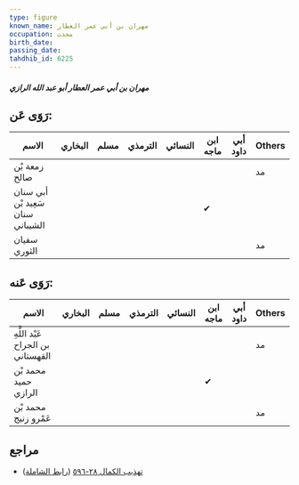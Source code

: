 ```yaml
---
type: figure
known_name: مهران بن أبي عمر العطار
occupation: محدث
birth_date:
passing_date:
tahdhib_id: 6225
---
```

##### مهران بن أبي عمر العطار أبو عبد الله الرازي

## رَوَى عَن:
| الاسم                             | البخاري | مسلم | الترمذي | النسائي | ابن ماجه | أبي داود | Others |
| --------------------------------- | ------- | ---- | ------- | ------- | -------- | -------- | ------ |
| زمعة بْن صالح                     |         |      |         |         |          |          | مد     |
| أبي سنان سَعِيد بْن سنان الشيباني |         |      |         |         | ✔        |          |        |
| سفيان الثوري                      |         |      |         |         |          |          | مد     |
## رَوَى عَنه:
| الاسم                             | البخاري | مسلم | الترمذي | النسائي | ابن ماجه | أبي داود | Others |
| --------------------------------- | ------- | ---- | ------- | ------- | -------- | -------- | ------ |
| عَبْد اللَّهِ بن الجراح القهستاني |         |      |         |         |          |          | مد     |
| محمد بْن حميد الرازي              |         |      |         |         | ✔        |          |        |
| محمد بْن عَمْرو زنيج              |         |      |         |         |          |          | مد     |
## مراجع
- [تهذيب الكمال ٢٨-٥٩٦](obsidian://open?vault=Tahdhib-al-Kamal&file=Figures/٦٢٢٥-مهران%20بن%20أبي%20عمر%20العطار%20أبو%20عبد%20الله%20الرازي) ([رابط الشاملة](https://shamela.ws/book/3722/15571))